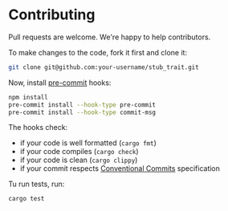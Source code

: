 # Contributing

Pull requests are welcome. We're happy to help contributors.

To make changes to the code, fork it first and clone it:
```bash
git clone git@github.com:your-username/stub_trait.git
```

Now, install [pre-commit](https://pre-commit.com/) hooks:
```bash
npm install
pre-commit install --hook-type pre-commit
pre-commit install --hook-type commit-msg
```

The hooks check:
  - if your code is well formatted (`cargo fmt`)
  - if your code compiles (`cargo check`)
  - if your code is clean (`cargo clippy`)
  - if your commit respects [Conventional Commits](https://www.conventionalcommits.org/en/v1.0.0/) specification

Tu run tests, run:
```bash
cargo test
```
